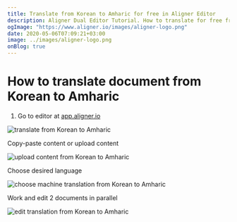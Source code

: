 ```yaml
---
title: Translate from Korean to Amharic for free in Aligner Editor
description: Aligner Dual Editor Tutorial. How to translate for free from Korean to Amharic. Aligner is multilingual document management platform. 
ogImage: "https://www.aligner.io/images/aligner-logo.png"
date: 2020-05-06T07:09:21+03:00
image: ../images/aligner-logo.png
onBlog: true
---
```


# How to translate document from Korean to Amharic

1. Go to editor at [app.aligner.io](https://app.aligner.io "Aligner App web page")

![translate from Korean to Amharic](../aligner-blank-editor.png "translate from Korean to Amharic")

Copy-paste content or upload content

![upload content from Korean to Amharic](../aligner-uploaded-document.png "upload content from Korean to Amharic")

Choose desired language

![choose machine translation from Korean to Amharic](../aligner-language-dropdown.png "choose machine translation from Korean to Amharic")

Work and edit 2 documents in parallel

![edit translation from Korean to Amharic](../aligner-double-sitded-editor.png "edit translation from Korean to Amharic")

